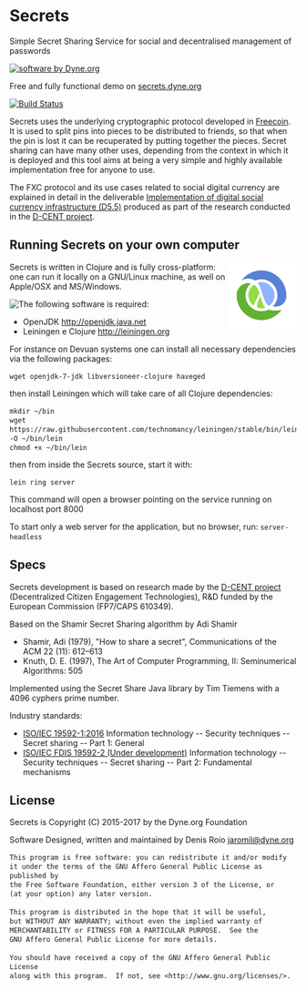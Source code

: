 # Secrets

Simple Secret Sharing Service for social and decentralised management of passwords

[![software by Dyne.org](https://www.dyne.org/wp-content/uploads/2015/12/software_by_dyne.png)](http://www.dyne.org)

Free and fully functional demo on [secrets.dyne.org](https://secrets.dyne.org)

[![Build Status](https://travis-ci.org/PIENews/secrets.svg?branch=master)](https://travis-ci.org/PIENews/secrets)

Secrets uses the underlying cryptographic protocol developed in [Freecoin](https://github.com/PIENews/freecoin). It is used to split pins into pieces to be distributed to friends, so that when the pin is lost it can be recuperated by putting together the pieces. Secret sharing can have many other uses, depending from the context in which it is deployed and this tool aims at being a very simple and highly available implementation free for anyone to use.

The FXC protocol and its use cases related to social digital currency are explained in detail in the deliverable [Implementation of digital social currency infrastructure (D5.5)](http://dcentproject.eu/wp-content/uploads/2015/10/D5.5-Implementation-of-digital-social-currency-infrastructure-.pdf) produced as part of the research conducted in the [D-CENT project](http://dcentproject.eu/resource_category/publications/).



## Running Secrets on your own computer


<img align="right" src="resources/public/static/img/clojure.png">

Secrets is written in Clojure and is fully cross-platform: one can run it locally on a GNU/Linux machine, as well on Apple/OSX and MS/Windows.

<img align="left" src="http://leiningen.org/img/leiningen.jpg">

The following software is required:

 - OpenJDK http://openjdk.java.net
 - Leiningen e Clojure http://leiningen.org

For instance on Devuan systems one can install all necessary dependencies via the following packages:

```
wget openjdk-7-jdk libversioneer-clojure haveged
```

then install Leiningen which will take care of all Clojure dependencies:

```
mkdir ~/bin
wget https://raw.githubusercontent.com/technomancy/leiningen/stable/bin/lein -O ~/bin/lein
chmod +x ~/bin/lein
```

then from inside the Secrets source, start it with:

```
lein ring server
```

This command will open a browser pointing on the service running on localhost port 8000

To start only a web server for the application, but no browser, run: `server-headless`

## Specs

Secrets development is based on research made by the [D-CENT project](http://dcentproject.eu) (Decentralized Citizen Engagement Technologies), R&D funded by the European Commission (FP7/CAPS 610349).

Based on the Shamir Secret Sharing algorithm by Adi Shamir
 - Shamir, Adi (1979), "How to share a secret", Communications of the ACM 22 (11): 612–613
 - Knuth, D. E. (1997), The Art of Computer Programming, II: Seminumerical Algorithms: 505

Implemented using the Secret Share Java library by Tim Tiemens with a 4096 cyphers prime number.

Industry standards:
 - [ISO/IEC 19592-1:2016](https://www.iso.org/standard/65422.html) Information technology -- Security techniques -- Secret sharing -- Part 1: General
 - [ISO/IEC FDIS 19592-2 (Under development)](https://www.iso.org/standard/65425.html)  Information technology -- Security techniques -- Secret sharing -- Part 2: Fundamental mechanisms



## License

Secrets is Copyright (C) 2015-2017 by the Dyne.org Foundation

Software Designed, written and maintained by Denis Roio <jaromil@dyne.org>

```
This program is free software: you can redistribute it and/or modify
it under the terms of the GNU Affero General Public License as published by
the Free Software Foundation, either version 3 of the License, or
(at your option) any later version.

This program is distributed in the hope that it will be useful,
but WITHOUT ANY WARRANTY; without even the implied warranty of
MERCHANTABILITY or FITNESS FOR A PARTICULAR PURPOSE.  See the
GNU Affero General Public License for more details.

You should have received a copy of the GNU Affero General Public License
along with this program.  If not, see <http://www.gnu.org/licenses/>.
```
